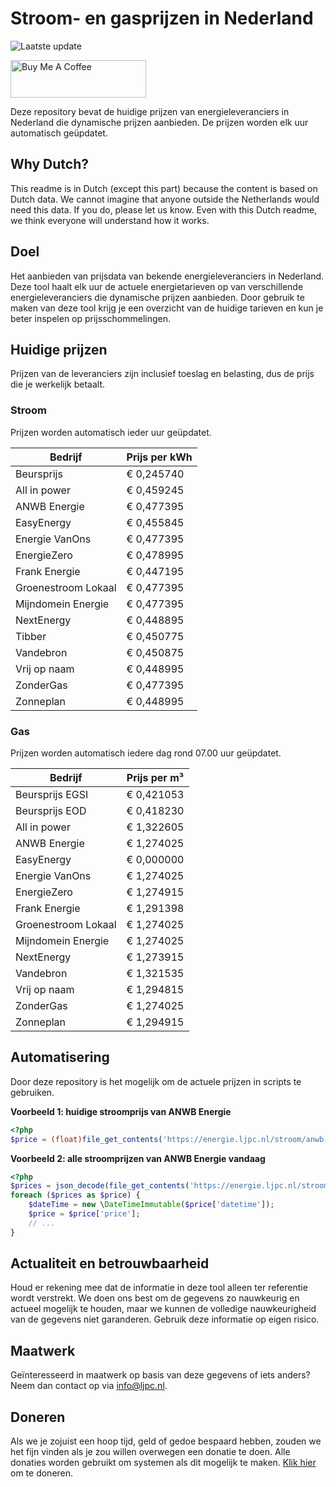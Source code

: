# Stroom- en gasprijzen in Nederland

![Laatste update](https://img.shields.io/badge/laatste%20update-2024--12--13%2009%3A00%20CET-brightgreen)

<a href="https://www.buymeacoffee.com/Lars-" target="_blank"><img src="https://cdn.buymeacoffee.com/buttons/v2/default-orange.png" alt="Buy Me A Coffee" height="60" style="height: 60px !important;width: 217px !important;" ></a>

Deze repository bevat de huidige prijzen van energieleveranciers in Nederland die dynamische prijzen aanbieden. De prijzen worden elk uur automatisch geüpdatet.

## Why Dutch?

This readme is in Dutch (except this part) because the content is based on Dutch data. We cannot imagine that anyone outside the Netherlands would need this data. If you do, please let us know. Even with this Dutch readme, we think
everyone will understand how it works.

## Doel

Het aanbieden van prijsdata van bekende energieleveranciers in Nederland. Deze tool haalt elk uur de actuele energietarieven op van verschillende energieleveranciers die dynamische prijzen aanbieden. Door gebruik te maken van deze tool
krijg je een overzicht van de huidige tarieven en kun je beter inspelen op prijsschommelingen.

## Huidige prijzen

Prijzen van de leveranciers zijn inclusief toeslag en belasting, dus de prijs die je werkelijk betaalt.

### Stroom

Prijzen worden automatisch ieder uur geüpdatet.

 Bedrijf | Prijs per kWh 
---------|---------------
Beursprijs | € 0,245740
All in power | € 0,459245
ANWB Energie | € 0,477395
EasyEnergy | € 0,455845
Energie VanOns | € 0,477395
EnergieZero | € 0,478995
Frank Energie | € 0,447195
Groenestroom Lokaal | € 0,477395
Mijndomein Energie | € 0,477395
NextEnergy | € 0,448895
Tibber | € 0,450775
Vandebron | € 0,450875
Vrij op naam | € 0,448995
ZonderGas | € 0,477395
Zonneplan | € 0,448995


### Gas

Prijzen worden automatisch iedere dag rond 07.00 uur geüpdatet.

 Bedrijf | Prijs per m³ 
---------|--------------
Beursprijs EGSI | € 0,421053
Beursprijs EOD | € 0,418230
All in power | € 1,322605
ANWB Energie | € 1,274025
EasyEnergy | € 0,000000
Energie VanOns | € 1,274025
EnergieZero | € 1,274915
Frank Energie | € 1,291398
Groenestroom Lokaal | € 1,274025
Mijndomein Energie | € 1,274025
NextEnergy | € 1,273915
Vandebron | € 1,321535
Vrij op naam | € 1,294815
ZonderGas | € 1,274025
Zonneplan | € 1,294915


## Automatisering

Door deze repository is het mogelijk om de actuele prijzen in scripts te gebruiken.

**Voorbeeld 1: huidige stroomprijs van ANWB Energie**

```php
<?php
$price = (float)file_get_contents('https://energie.ljpc.nl/stroom/anwb-energie-nu.txt');

```

**Voorbeeld 2: alle stroomprijzen van ANWB Energie vandaag**

```php
<?php
$prices = json_decode(file_get_contents('https://energie.ljpc.nl/stroom/all-in-power-vandaag.json'),true);
foreach ($prices as $price) {
    $dateTime = new \DateTimeImmutable($price['datetime']);
    $price = $price['price'];
    // ...
}
```

## Actualiteit en betrouwbaarheid

Houd er rekening mee dat de informatie in deze tool alleen ter referentie wordt verstrekt. We doen ons best om de gegevens zo nauwkeurig en actueel mogelijk te houden, maar we kunnen de volledige nauwkeurigheid van de gegevens niet
garanderen. Gebruik deze informatie op eigen risico.

## Maatwerk

Geïnteresseerd in maatwerk op basis van deze gegevens of iets anders? Neem dan contact op
via [info@ljpc.nl](mailto:info@ljpc.nl?subject=Energie%20prijzen).

## Doneren

Als we je zojuist een hoop tijd, geld of gedoe bespaard hebben, zouden we het fijn vinden als je zou willen overwegen een
donatie te doen. Alle donaties worden gebruikt om systemen als dit mogelijk te
maken. [Klik hier](https://www.buymeacoffee.com/Lars-) om te doneren.
